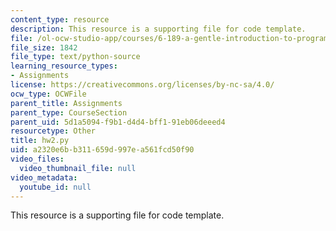 ```yaml
---
content_type: resource
description: This resource is a supporting file for code template.
file: /ol-ocw-studio-app/courses/6-189-a-gentle-introduction-to-programming-using-python-january-iap-2011/a2320e6bb311659d997ea561fcd50f90_hw2.py
file_size: 1842
file_type: text/python-source
learning_resource_types:
- Assignments
license: https://creativecommons.org/licenses/by-nc-sa/4.0/
ocw_type: OCWFile
parent_title: Assignments
parent_type: CourseSection
parent_uid: 5d1a5094-f9b1-d4d4-bff1-91eb06deeed4
resourcetype: Other
title: hw2.py
uid: a2320e6b-b311-659d-997e-a561fcd50f90
video_files:
  video_thumbnail_file: null
video_metadata:
  youtube_id: null
---
```

This resource is a supporting file for code template.